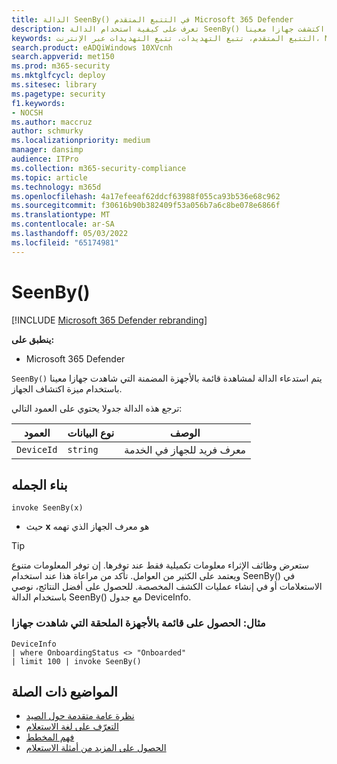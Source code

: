 ```yaml
---
title: الدالة SeenBy() في التتبع المتقدم Microsoft 365 Defender
description: تعرف على كيفية استخدام الدالة SeenBy() للبحث عن الأجهزة الملحقة التي اكتشفت جهازا معينا
keywords: التتبع المتقدم، تتبع التهديدات، تتبع التهديدات عبر الإنترنت، Microsoft 365 Defender، microsoft 365، m365، البحث، الاستعلام، بيانات تتبع الاستخدام، مرجع المخطط، kusto، SeenBy، اكتشاف الجهاز، الوظيفة، الإثراء
search.product: eADQiWindows 10XVcnh
search.appverid: met150
ms.prod: m365-security
ms.mktglfcycl: deploy
ms.sitesec: library
ms.pagetype: security
f1.keywords:
- NOCSH
ms.author: maccruz
author: schmurky
ms.localizationpriority: medium
manager: dansimp
audience: ITPro
ms.collection: m365-security-compliance
ms.topic: article
ms.technology: m365d
ms.openlocfilehash: 4a17efeeaf62ddcf63988f055ca93b536e68c962
ms.sourcegitcommit: f30616b90b382409f53a056b7a6c8be078e6866f
ms.translationtype: MT
ms.contentlocale: ar-SA
ms.lasthandoff: 05/03/2022
ms.locfileid: "65174981"
---
```

# <a name="seenby"></a>SeenBy()

[!INCLUDE [Microsoft 365 Defender rebranding](../includes/microsoft-defender.md)]


**ينطبق على:**
- Microsoft 365 Defender

`SeenBy()` يتم استدعاء الدالة لمشاهدة قائمة بالأجهزة المضمنة التي شاهدت جهازا معينا باستخدام ميزة اكتشاف الجهاز.

ترجع هذه الدالة جدولا يحتوي على العمود التالي:

| العمود | نوع البيانات | الوصف |
|------------|---------------|-------------|
| `DeviceId` | `string` | معرف فريد للجهاز في الخدمة |


## <a name="syntax"></a>بناء الجمله

```kusto
invoke SeenBy(x)
```

- حيث **x** هو معرف الجهاز الذي تهمه

>[!TIP]
> ستعرض وظائف الإثراء معلومات تكميلية فقط عند توفرها. إن توفر المعلومات متنوع ويعتمد على الكثير من العوامل. تأكد من مراعاة هذا عند استخدام SeenBy() في الاستعلامات أو في إنشاء عمليات الكشف المخصصة. للحصول على أفضل النتائج، نوصي باستخدام الدالة SeenBy() مع جدول DeviceInfo.

### <a name="example-obtain-list-of-onboarded-devices-that-have-seen-a-device"></a>مثال: الحصول على قائمة بالأجهزة الملحقة التي شاهدت جهازا

```kusto
DeviceInfo 
| where OnboardingStatus <> "Onboarded" 
| limit 100 | invoke SeenBy()
```

## <a name="related-topics"></a>المواضيع ذات الصلة
- [نظرة عامة متقدمة حول الصيد](advanced-hunting-overview.md)
- [التعرّف على لغة الاستعلام](advanced-hunting-query-language.md)
- [فهم المخطط](advanced-hunting-schema-tables.md)
- [الحصول على المزيد من أمثلة الاستعلام](advanced-hunting-shared-queries.md)
